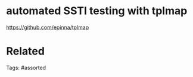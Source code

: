 # automated SSTI testing with tplmap
https://github.com/epinna/tplmap

# Related

Tags:
    #assorted
